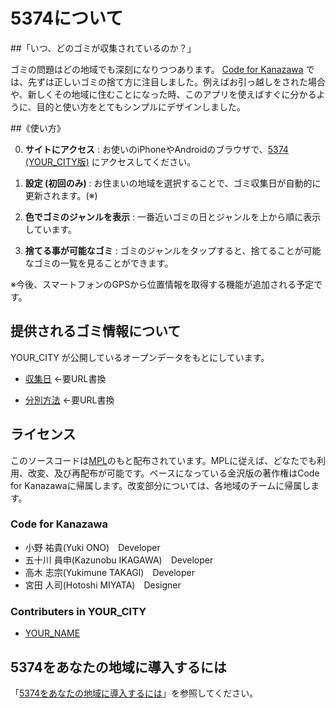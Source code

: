 # 5374について

##「いつ、どのゴミが収集されているのか？」

ゴミの問題はどの地域でも深刻になりつつあります。 [Code for Kanazawa](http://codeforkanazawa.org/) では、先ずは正しいゴミの捨て方に注目しました。例えばお引っ越しをされた場合や、新しくその地域に住むことになった時、このアプリを使えばすぐに分かるように、目的と使い方をとてもシンプルにデザインしました。


##《使い方》

0. **サイトにアクセス** : お使いのiPhoneやAndroidのブラウザで、[5374 (YOUR_CITY版)](http://YOUR_CITY.5374.jp/) にアクセスしてください。

0. **設定 (初回のみ)** : お住まいの地域を選択することで、ゴミ収集日が自動的に更新されます。(※)

0. **色でゴミのジャンルを表示** : 一番近いゴミの日とジャンルを上から順に表示しています。

0. **捨てる事が可能なゴミ** : ゴミのジャンルをタップすると、捨てることが可能なゴミの一覧を見ることができます。

※今後、スマートフォンのGPSから位置情報を取得する機能が追加される予定です。


## 提供されるゴミ情報について

YOUR_CITY が公開しているオープンデータをもとにしています。

* [収集日](http://www.city.setagaya.lg.jp/kurashi/101/113/260/d00005071.html) ←要URL書換

* [分別方法](http://www.city.setagaya.lg.jp/kurashi/101/113/252/1872/d00005072.html) ←要URL書換


## ライセンス

このソースコードは[MPL](http://www.mozilla.org/MPL/2.0/)のもと配布されています。MPLに従えば、どなたでも利用、改変、及び再配布が可能です。ベースになっている金沢版の著作権はCode for Kanazawaに帰属します。改変部分については、各地域のチームに帰属します。


### Code for Kanazawa

- 小野 祐貴(Yuki ONO)　Developer
- 五十川 員申(Kazunobu IKAGAWA)　Developer
- 高木 志宗(Yukimune TAKAGI)　Developer
- 宮田 人司(Hotoshi MIYATA)　Designer


### Contributers in YOUR_CITY

- [YOUR_NAME](http://github.com/YOUR_NAME)


## 5374をあなたの地域に導入するには

「[5374をあなたの地域に導入するには](HOWTO.md)」を参照してください。

